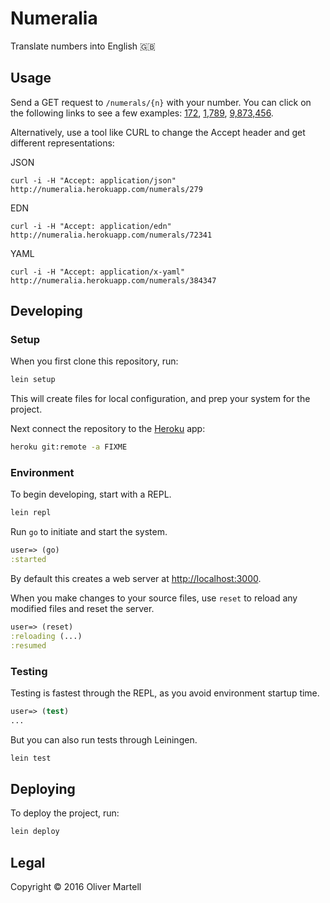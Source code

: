 # Numeralia

Translate numbers into English 🇬🇧

## Usage

Send a GET request to `/numerals/{n}` with your number. You can click on the following links to see a few examples: [172](http://numeralia.herokuapp.com/numerals/172), [1,789](http://numeralia.herokuapp.com/numerals/1789), [9,873,456](http://numeralia.herokuapp.com/numerals/9873456).

Alternatively, use a tool like CURL to change the Accept header and get different representations:

JSON
```
curl -i -H "Accept: application/json" http://numeralia.herokuapp.com/numerals/279
```
EDN
```
curl -i -H "Accept: application/edn" http://numeralia.herokuapp.com/numerals/72341
```
YAML
```
curl -i -H "Accept: application/x-yaml" http://numeralia.herokuapp.com/numerals/384347
```


## Developing

### Setup

When you first clone this repository, run:

```sh
lein setup
```

This will create files for local configuration, and prep your system
for the project.

Next connect the repository to the [Heroku][] app:

```sh
heroku git:remote -a FIXME
```

[heroku]: https://www.heroku.com/

### Environment

To begin developing, start with a REPL.

```sh
lein repl
```

Run `go` to initiate and start the system.

```clojure
user=> (go)
:started
```

By default this creates a web server at <http://localhost:3000>.

When you make changes to your source files, use `reset` to reload any
modified files and reset the server.

```clojure
user=> (reset)
:reloading (...)
:resumed
```

### Testing

Testing is fastest through the REPL, as you avoid environment startup
time.

```clojure
user=> (test)
...
```

But you can also run tests through Leiningen.

```sh
lein test
```

## Deploying

To deploy the project, run:

```sh
lein deploy
```

## Legal

Copyright © 2016 Oliver Martell
